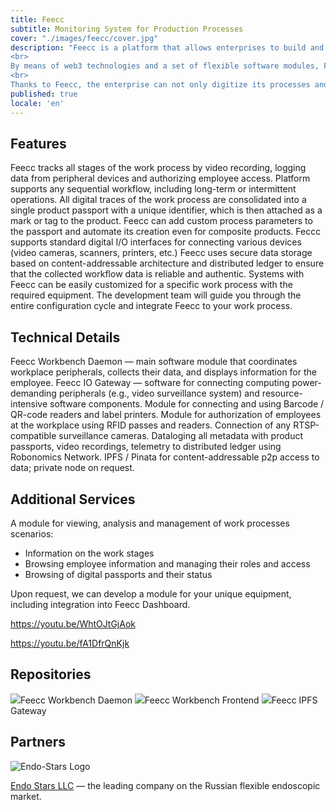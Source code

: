 ```yaml
---
title: Feecc
subtitle: Monitoring System for Production Processes
cover: "./images/feecc/cover.jpg"
description: "Feecc is a platform that allows enterprises to build and customize their own monitoring and control system for production or service processes to suit their needs.
<br>
By means of web3 technologies and a set of flexible software modules, Feecc enables auditing the employees' access to the workplace and mining all data about work processes. The information is stored in an immutable and secure storage with simple access for the QC department.
<br>
Thanks to Feecc, the enterprise can not only digitize its processes and get rid of annoying bureaucracy and lawsuits, but also attract the attention of new consumers to the product, increasing trust in it."
published: true
locale: 'en'
---
```


## Features

<ma-section title="Clear employee-product linkage">
Feecc tracks all stages of the work process by video recording, logging data from peripheral devices and authorizing employee access. Platform supports any sequential workflow, including long-term or intermittent operations.
</ma-section>

<ma-section title="Digital product passport">
All digital traces of the work process are consolidated into a single product passport with a unique identifier, which is then attached as a mark or tag to the product. Feecc can add custom process parameters to the passport and automate its creation even for composite products.
</ma-section>

<ma-section title="Various peripherals">
Feccc supports standard digital I/O interfaces for connecting various devices (video cameras, scanners, printers, etc.)
</ma-section>

<ma-section title="Secured by distributed techs">
Feecc uses secure data storage based on content-addressable architecture and distributed ledger to ensure that the collected workflow data is reliable and authentic.
</ma-section>

<ma-section title="Flexibility & dev support">
Systems with Feecc can be easily customized for a specific work process with the required equipment. The development team will guide you through the entire configuration cycle and integrate Feecc to your work process.
</ma-section>

## Technical Details

<g-image src="./images/feecc/cover.jpg"/>

<ma-section title="Employee workplace software">
Feecc Workbench Daemon — main software module that coordinates workplace peripherals, collects their data, and displays information for the employee.
</ma-section>

<ma-section title="Gateway for intensive components">
Feecc IO Gateway — software for connecting computing power-demanding peripherals (e.g., video surveillance system) and resource-intensive software components.
</ma-section>

<ma-section title="Support for product labeling">
Module for connecting and using Barcode / QR-code readers and label printers.
</ma-section>

<ma-section title="System for employee authorization">
Module for authorization of employees at the workplace using RFID passes and readers.
</ma-section>

<ma-section title="Video surveillance service">
Connection of any RTSP-compatible surveillance cameras.
</ma-section>

<ma-section title="Protected process logging">
Dataloging all metadata with product passports, video recordings, telemetry to distributed ledger using Robonomics Network.
</ma-section>

<ma-section title="Data storage">
IPFS / Pinata for content-addressable p2p access to data; private node on request.
</ma-section>

## Additional Services

<ma-section title="Feecc Dashboard">

A module for viewing, analysis and management of work processes scenarios:

* Information on the work stages
* Browsing employee information and managing their roles and access
* Browsing of digital passports and their status

</ma-section>

<ma-section title="Non-standard equipment support">
Upon request, we can develop a module for your unique equipment, including integration into Feecc Dashboard.
</ma-section>

https://youtu.be/WhtOJtGjAok

https://youtu.be/fA1DfrQnKjk

## Repositories

<ma-line>
    <ma-button href="https://github.com/feecc/workbench-daemon"><img src="./images/shared/GitHub.png"/><span>Feecc Workbench Daemon</span></ma-button>
    <ma-button href="https://github.com/feecc/workbench-frontend"><img src="./images/shared/GitHub.png"/><span>Feecc Workbench Frontend</span></ma-button>
    <ma-button href="https://github.com/feecc/ipfs-gateway"><img src="./images/shared/GitHub.png"/><span>Feecc IPFS Gateway</span></ma-button>
</ma-line>

## Partners

<ma-line>

![Endo-Stars Logo](./images/feecc/endostars.png)

[Endo Stars LLC](http://endo-stars.ru/en/) — the leading company on the Russian flexible endoscopic market.

</ma-line>
